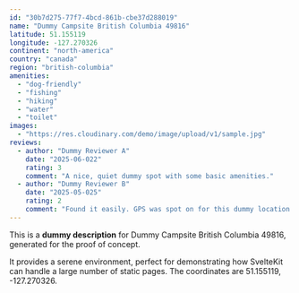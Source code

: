 ```yaml
---
id: "30b7d275-77f7-4bcd-861b-cbe37d288019"
name: "Dummy Campsite British Columbia 49816"
latitude: 51.155119
longitude: -127.270326
continent: "north-america"
country: "canada"
region: "british-columbia"
amenities:
  - "dog-friendly"
  - "fishing"
  - "hiking"
  - "water"
  - "toilet"
images:
  - "https://res.cloudinary.com/demo/image/upload/v1/sample.jpg"
reviews:
  - author: "Dummy Reviewer A"
    date: "2025-06-022"
    rating: 3
    comment: "A nice, quiet dummy spot with some basic amenities."
  - author: "Dummy Reviewer B"
    date: "2025-05-025"
    rating: 2
    comment: "Found it easily. GPS was spot on for this dummy location."
---
```


This is a **dummy description** for Dummy Campsite British Columbia 49816, generated for the proof of concept.

It provides a serene environment, perfect for demonstrating how SvelteKit can handle a large number of static pages. The coordinates are 51.155119, -127.270326.

